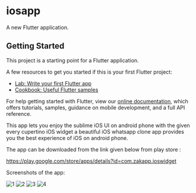 # iosapp

A new Flutter application.

## Getting Started

This project is a starting point for a Flutter application.

A few resources to get you started if this is your first Flutter project:

- [Lab: Write your first Flutter app](https://flutter.dev/docs/get-started/codelab)
- [Cookbook: Useful Flutter samples](https://flutter.dev/docs/cookbook)

For help getting started with Flutter, view our
[online documentation](https://flutter.dev/docs), which offers tutorials,
samples, guidance on mobile development, and a full API reference.

This app lets you enjoy the sublime iOS UI on android phone with the given every cupertino iOS widget a beautiful iOS whatsapp clone app provides you the best experience of iOS on android phone.

The app can be downloaded from the link given below from play store :

https://play.google.com/store/apps/details?id=com.zakapp.ioswidget


Screenshots of the app:

![1](https://user-images.githubusercontent.com/67686445/86234956-55bac680-bbb5-11ea-935d-660b632f38f7.jpg)
![2](https://user-images.githubusercontent.com/67686445/86235136-96b2db00-bbb5-11ea-98b2-8d3168e28568.jpg)
![3](https://user-images.githubusercontent.com/67686445/86235142-987c9e80-bbb5-11ea-8e60-a985c2bd169f.jpg)
![4](https://user-images.githubusercontent.com/67686445/86235163-a2060680-bbb5-11ea-93dc-9ff953a46d48.jpg)

 
 
